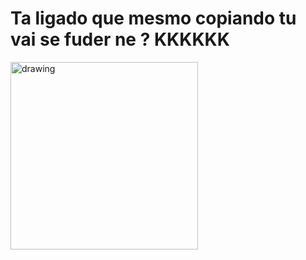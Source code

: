 # Ta ligado que mesmo copiando tu vai se fuder ne ? KKKKKK
<img src="https://media1.tenor.com/m/IdqwwXNf4fQAAAAd/weird-creeping.gif" alt="drawing" width="300"/>

